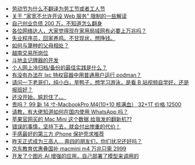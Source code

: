 + [劳动节为什么不翻译为劳工节或者工人节](https://www.v2ex.com/t/1129260)
+ [关于 "家宽不允许开设 Web 服务" 限制的一些解读](https://www.v2ex.com/t/1129251)
+ [自己创业负债 200 万，不知道怎么翻身](https://www.v2ex.com/t/1129321)
+ [各位网络达人，大家觉得现在家用局域网有必要上万兆吗？](https://www.v2ex.com/t/1129276)
+ [失业程序员，回家养鸡。不甘现状，想挣钱。](https://www.v2ex.com/t/1129301)
+ [如何与犟种的父母相处？](https://www.v2ex.com/t/1129294)
+ [越南交易所岗位](https://www.v2ex.com/t/1129269)
+ [斗地主记牌器的开发](https://www.v2ex.com/t/1129288)
+ [个人网上冷归档/备份的最佳实践是什么？](https://www.v2ex.com/t/1129254)
+ [有没有办法在 lxc 特权容器中用普通用户运行 podman？](https://www.v2ex.com/t/1129319)
+ [请问一下老哥们，纯小白，旱鸭子，想学习游泳，是看 B 站视频自学好，还是报班好？](https://www.v2ex.com/t/1129327)
+ [还没开始，尴尬住了。。](https://www.v2ex.com/t/1129316)
+ [贵吗？ 99 新 14 寸-MacbookPro M4(10+10 核满血）
32+1T 价格 12500](https://www.v2ex.com/t/1129282)
+ [请教，有大佬知道如何在国内使用 WhatsApp 吗？](https://www.v2ex.com/t/1129337)
+ [苹果官网买的 Mac Mini 这个数据,给我发的翻新机??](https://www.v2ex.com/t/1129298)
+ [错误的事情，坚持下去，就会付出惨重的代价！](https://www.v2ex.com/t/1129347)
+ [手感最好的第三方 iPhone 保护壳求推荐](https://www.v2ex.com/t/1129365)
+ [昨天正式成为三高人... 奔四的朋友们，你们状况还好吗？](https://www.v2ex.com/t/1129363)
+ [京东教育优惠叠国补 macmini m4 万兆只需 2999](https://www.v2ex.com/t/1129386)
+ [开发了个图片 AI 增强的应用，自己部署了模型来调用的](https://www.v2ex.com/t/1129320)
